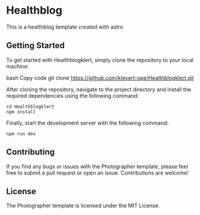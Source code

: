 # Healthblog

This is a healthblog template created with astro

## Getting Started
To get started with Healthblogklert, simply clone the repository to your local machine:

bash
Copy code
git clone https://github.com/klevert-ope/Healthblogklert.git

After cloning the repository, navigate to the project directory and install the required dependencies using the following command:

```
cd Healthblogklert
npm install
```

Finally, start the development server with the following command:

```
npm run dev
```

## Contributing
If you find any bugs or issues with the Photographer template, please feel free to submit a pull request or open an issue. Contributions are welcome!

## License
The Photographer template is licensed under the MIT License.
